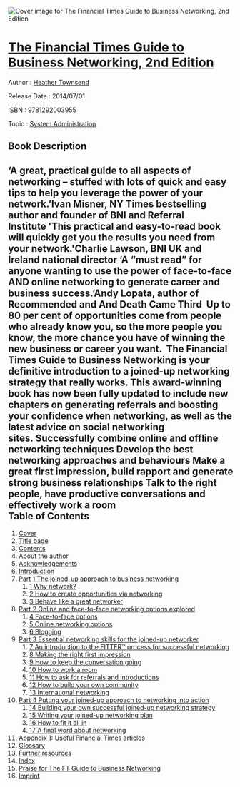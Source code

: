![Cover image for The Financial Times Guide to Business Networking, 2nd Edition](https://imgdetail.ebookreading.net/cover/cover/system_admin/EB9781292003955.jpg)

[The Financial Times Guide to Business Networking, 2nd Edition](https://ebookreading.net/view/book/The+Financial+Times+Guide+to+Business+Networking%2C+2nd+Edition-EB9781292003955_1.html "The Financial Times Guide to Business Networking, 2nd Edition")
====================================================================================================================

Author : [Heather Townsend](https://ebookreading.net/search/author/Heather+Townsend)

Release Date : 2014/07/01

ISBN : 9781292003955

Topic : [System Administration](https://ebookreading.net/search/category/system-administration)

Book Description
-----------------

‘A great, practical guide to all aspects of networking – stuffed with lots of quick and easy tips to help you leverage the power of your network.’Ivan Misner, NY Times bestselling author and founder of BNI and Referral Institute 'This practical and easy-to-read book will quickly get you the results you need from your network.'Charlie Lawson, BNI UK and Ireland national director ‘A “must read” for anyone wanting to use the power of face-to-face AND online networking to generate career and business success.’Andy Lopata, author of Recommended and And Death Came Third  Up to 80 per cent of opportunities come from people who already know you, so the more people you know, the more chance you have of winning the new business or career you want.  The Financial Times Guide to Business Networking is your definitive introduction to a joined-up networking strategy that really works. This award-winning book has now been fully updated to include new chapters on generating referrals and boosting your confidence when networking, as well as the latest advice on social networking sites. Successfully combine online and offline networking techniques  Develop the best networking approaches and behaviours  Make a great first impression, build rapport and generate strong business relationships  Talk to the right people, have productive conversations and effectively work a room               
Table of Contents
-----------------

1. [Cover](https://ebookreading.net/view/book/The+Financial+Times+Guide+to+Business+Networking%2C+2nd+Edition-EB9781292003955_1.html)
1. [Title page](https://ebookreading.net/view/book/The+Financial+Times+Guide+to+Business+Networking%2C+2nd+Edition-EB9781292003955_2.html)
1. [Contents](https://ebookreading.net/view/book/The+Financial+Times+Guide+to+Business+Networking%2C+2nd+Edition-EB9781292003955_3.html)
1. [About the author](https://ebookreading.net/view/book/The+Financial+Times+Guide+to+Business+Networking%2C+2nd+Edition-EB9781292003955_4.html)
1. [Acknowledgements](https://ebookreading.net/view/book/The+Financial+Times+Guide+to+Business+Networking%2C+2nd+Edition-EB9781292003955_5.html)
1. [Introduction](https://ebookreading.net/view/book/The+Financial+Times+Guide+to+Business+Networking%2C+2nd+Edition-EB9781292003955_7.html)
1. [Part 1 The joined-up approach to business networking](https://ebookreading.net/view/book/The+Financial+Times+Guide+to+Business+Networking%2C+2nd+Edition-EB9781292003955_8.html)
    1. [1 Why network?](https://ebookreading.net/view/book/The+Financial+Times+Guide+to+Business+Networking%2C+2nd+Edition-EB9781292003955_9.html)
    1. [2 How to create opportunities via networking](https://ebookreading.net/view/book/The+Financial+Times+Guide+to+Business+Networking%2C+2nd+Edition-EB9781292003955_10.html)
    1. [3 Behave like a great networker](https://ebookreading.net/view/book/The+Financial+Times+Guide+to+Business+Networking%2C+2nd+Edition-EB9781292003955_11.html)
1. [Part 2 Online and face-to-face networking options explored](https://ebookreading.net/view/book/The+Financial+Times+Guide+to+Business+Networking%2C+2nd+Edition-EB9781292003955_12.html)
    1. [4 Face-to-face options](https://ebookreading.net/view/book/The+Financial+Times+Guide+to+Business+Networking%2C+2nd+Edition-EB9781292003955_13.html)
    1. [5 Online networking options](https://ebookreading.net/view/book/The+Financial+Times+Guide+to+Business+Networking%2C+2nd+Edition-EB9781292003955_14.html)
    1. [6 Blogging](https://ebookreading.net/view/book/The+Financial+Times+Guide+to+Business+Networking%2C+2nd+Edition-EB9781292003955_15.html)
1. [Part 3 Essential networking skills for the joined-up networker](https://ebookreading.net/view/book/The+Financial+Times+Guide+to+Business+Networking%2C+2nd+Edition-EB9781292003955_16.html)
    1. [7 An introduction to the FITTER™ process for successful networking](https://ebookreading.net/view/book/The+Financial+Times+Guide+to+Business+Networking%2C+2nd+Edition-EB9781292003955_17.html)
    1. [8 Making the right first impression](https://ebookreading.net/view/book/The+Financial+Times+Guide+to+Business+Networking%2C+2nd+Edition-EB9781292003955_18.html)
    1. [9 How to keep the conversation going](https://ebookreading.net/view/book/The+Financial+Times+Guide+to+Business+Networking%2C+2nd+Edition-EB9781292003955_19.html)
    1. [10 How to work a room](https://ebookreading.net/view/book/The+Financial+Times+Guide+to+Business+Networking%2C+2nd+Edition-EB9781292003955_20.html)
    1. [11 How to ask for referrals and introductions](https://ebookreading.net/view/book/The+Financial+Times+Guide+to+Business+Networking%2C+2nd+Edition-EB9781292003955_21.html)
    1. [12 How to build your own community](https://ebookreading.net/view/book/The+Financial+Times+Guide+to+Business+Networking%2C+2nd+Edition-EB9781292003955_22.html)
    1. [13 International networking](https://ebookreading.net/view/book/The+Financial+Times+Guide+to+Business+Networking%2C+2nd+Edition-EB9781292003955_23.html)
1. [Part 4 Putting your joined-up approach to networking into action](https://ebookreading.net/view/book/The+Financial+Times+Guide+to+Business+Networking%2C+2nd+Edition-EB9781292003955_24.html)
    1. [14 Building your own successful joined-up networking strategy](https://ebookreading.net/view/book/The+Financial+Times+Guide+to+Business+Networking%2C+2nd+Edition-EB9781292003955_25.html)
    1. [15 Writing your joined-up networking plan](https://ebookreading.net/view/book/The+Financial+Times+Guide+to+Business+Networking%2C+2nd+Edition-EB9781292003955_26.html)
    1. [16 How to fit it all in](https://ebookreading.net/view/book/The+Financial+Times+Guide+to+Business+Networking%2C+2nd+Edition-EB9781292003955_27.html)
    1. [17 A final word about networking](https://ebookreading.net/view/book/The+Financial+Times+Guide+to+Business+Networking%2C+2nd+Edition-EB9781292003955_28.html)
1. [Appendix 1: Useful Financial Times articles](https://ebookreading.net/view/book/The+Financial+Times+Guide+to+Business+Networking%2C+2nd+Edition-EB9781292003955_29.html)
1. [Glossary](https://ebookreading.net/view/book/The+Financial+Times+Guide+to+Business+Networking%2C+2nd+Edition-EB9781292003955_30.html)
1. [Further resources](https://ebookreading.net/view/book/The+Financial+Times+Guide+to+Business+Networking%2C+2nd+Edition-EB9781292003955_31.html)
1. [Index](https://ebookreading.net/view/book/The+Financial+Times+Guide+to+Business+Networking%2C+2nd+Edition-EB9781292003955_32.html)
1. [Praise for The FT Guide to Business Networking](https://ebookreading.net/view/book/The+Financial+Times+Guide+to+Business+Networking%2C+2nd+Edition-EB9781292003955_33.html)
1. [Imprint](https://ebookreading.net/view/book/The+Financial+Times+Guide+to+Business+Networking%2C+2nd+Edition-EB9781292003955_35.html)
